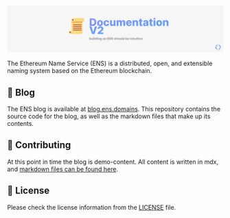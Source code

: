 [![readme](./.github/readme.png)](https://alpha-docs.ens.domains/?ref=github-banner)

The Ethereum Name Service (ENS) is a distributed, open, and extensible naming system based on the Ethereum blockchain.

## 📰 Blog

The ENS blog is available at [blog.ens.domains](https://blog.ens.domains/?ref=ens-blog-github). This repository contains the source code for the blog, as well as the markdown files that make up its contents.

## 📖 Contributing

At this point in time the blog is demo-content. All content is written in mdx, and [markdown files can be found here](./content).

## 📄 License

Please check the license information from the [LICENSE](./LICENSE) file.
